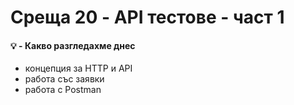 # Среща 20 - API тестове - част 1

#### 💡 - Какво разгледахме днес
- концепция за HTTP и API
- работа със заявки
- работа с Postman